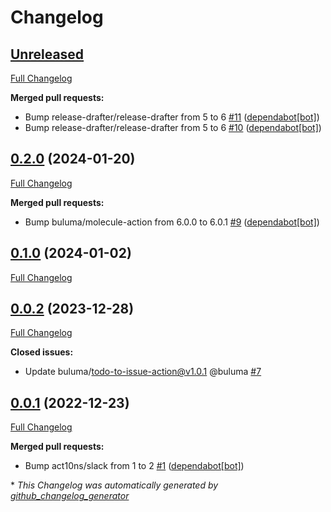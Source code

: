 # Changelog

## [Unreleased](https://github.com/buluma/ansible-role-squid/tree/HEAD)

[Full Changelog](https://github.com/buluma/ansible-role-squid/compare/0.2.0...HEAD)

**Merged pull requests:**

- Bump release-drafter/release-drafter from 5 to 6 [\#11](https://github.com/buluma/ansible-role-squid/pull/11) ([dependabot[bot]](https://github.com/apps/dependabot))
- Bump release-drafter/release-drafter from 5 to 6 [\#10](https://github.com/buluma/ansible-role-squid/pull/10) ([dependabot[bot]](https://github.com/apps/dependabot))

## [0.2.0](https://github.com/buluma/ansible-role-squid/tree/0.2.0) (2024-01-20)

[Full Changelog](https://github.com/buluma/ansible-role-squid/compare/0.1.0...0.2.0)

**Merged pull requests:**

- Bump buluma/molecule-action from 6.0.0 to 6.0.1 [\#9](https://github.com/buluma/ansible-role-squid/pull/9) ([dependabot[bot]](https://github.com/apps/dependabot))

## [0.1.0](https://github.com/buluma/ansible-role-squid/tree/0.1.0) (2024-01-02)

[Full Changelog](https://github.com/buluma/ansible-role-squid/compare/0.0.2...0.1.0)

## [0.0.2](https://github.com/buluma/ansible-role-squid/tree/0.0.2) (2023-12-28)

[Full Changelog](https://github.com/buluma/ansible-role-squid/compare/0.0.1...0.0.2)

**Closed issues:**

- Update buluma/todo-to-issue-action@v1.0.1 @buluma [\#7](https://github.com/buluma/ansible-role-squid/issues/7)

## [0.0.1](https://github.com/buluma/ansible-role-squid/tree/0.0.1) (2022-12-23)

[Full Changelog](https://github.com/buluma/ansible-role-squid/compare/ce1d011125111d7d439beb8e1a18cd1dfd28ed36...0.0.1)

**Merged pull requests:**

- Bump act10ns/slack from 1 to 2 [\#1](https://github.com/buluma/ansible-role-squid/pull/1) ([dependabot[bot]](https://github.com/apps/dependabot))



\* *This Changelog was automatically generated by [github_changelog_generator](https://github.com/github-changelog-generator/github-changelog-generator)*
